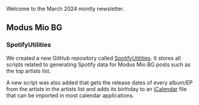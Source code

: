 Welcome to the March 2024 montly newsletter.

## Modus Mio BG
### SpotifyUtilities
We created a new GitHub repository called [SpotifyUtilities](https://github.com/MadLadSquad/SpotifyUtilities). It stores all scripts related to generating Spotify data for Modus Mio BG posts such as the top artists
list.

A new script was also added that gets the release dates of every album/EP from the artists in the artists list and adds its birthday to an [iCalendar](https://en.wikipedia.org/wiki/ICalendar) file that can be 
imported in most calendar applications.
